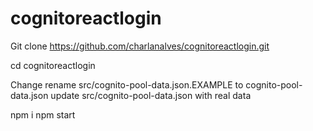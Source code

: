 # cognitoreactlogin

Git clone  https://github.com/charlanalves/cognitoreactlogin.git

cd cognitoreactlogin

Change rename src/cognito-pool-data.json.EXAMPLE to cognito-pool-data.json
update src/cognito-pool-data.json with real data

npm i
npm start
